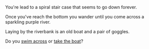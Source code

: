 You're lead to a spiral stair case that seems to go down forever. 

Once you've reach the bottom you wander until you come across a sparkling purple river.  

Laying by the riverbank is an old boat and a pair of goggles. 

Do you [swim across](https://github.com/abdelk7344/adventure-story-project/blob/master/maze/right-swim.md) or [take the boat](https://github.com/abdelk7344/adventure-story-project/blob/master/maze/right-boat.md)? 